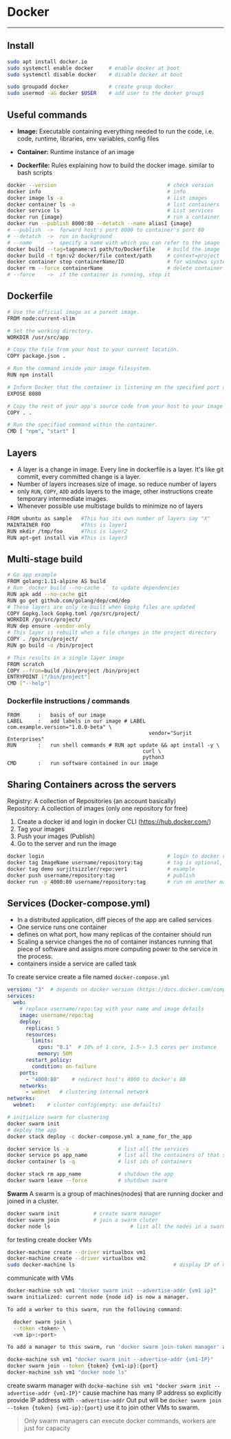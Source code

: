 # Docker

------

## Install

```bash
sudo apt install docker.io
sudo systemctl enable docker     # enable docker at boot
sudo systemctl disable docker    # disable docker at boot

sudo groupadd docker             # create group docker
sudo usermod -aG docker $USER    # add user to the docker group$
```

## Useful commands

* **Image:** Executable containing everything needed to run the code, i.e. code, runtime, libraries, env variables, config files

* **Container:** Runtime instance of an image

* **Dockerfile:** Rules explaining how to build the docker image. similar to bash scripts

```bash
docker --version                                    # check version
docker info                                         # info
docker image ls -a                                  # list images
docker container ls -a                              # list containers
docker service ls                                   # List services
docker run {image}                                  # run a container
docker run --publish 8000:80 --detatch --name aliasI {image}
# --publish  ->  forward host's port 8000 to container's port 80
# --detatch  ->  run in background
# --name     ->  specify a name with which you can refer to the image
docker build --tag=tagname:v1 path/to/Dockerfile    # build the image
docker build -t tgn:v2 docker/file context/path     # context=project
docker container stop containerName/ID              # for windows systems
docker rm --force containerName                     # delete container
# --force    ->  if the container is running, stop it
```

## Dockerfile

```sh
# Use the official image as a parent image.
FROM node:current-slim

# Set the working directory.
WORKDIR /usr/src/app

# Copy the file from your host to your current location.
COPY package.json .

# Run the command inside your image filesystem.
RUN npm install

# Inform Docker that the container is listening on the specified port at runtime.
EXPOSE 8080

# Copy the rest of your app's source code from your host to your image filesystem.
COPY . .

# Run the specified command within the container.
CMD [ "npm", "start" ]
```

## Layers

* A layer is a change in image. Every line in dockerfile is a layer. It's like git commit, every committed change is a layer.
* Number of layers increases size of image. so reduce number of layers
* only `RUN`, `COPY`, `ADD` adds layers to the image, other instructions create temporary intermediate images.
* Whenever possible use multistage builds to minimize no of layers

```sh
FROM ubuntu as sample   #This has its own number of layers say "X"
MAINTAINER FOO          #This is layer1
RUN mkdir /tmp/foo      #This is layer2
RUN apt-get install vim #This is layer3
```

## Multi-stage build

```sh
# Go app example
FROM golang:1.11-alpine AS build
# Run `docker build --no-cache .` to update dependencies
RUN apk add --no-cache git
RUN go get github.com/golang/dep/cmd/dep
# These layers are only re-built when Gopkg files are updated
COPY Gopkg.lock Gopkg.toml /go/src/project/
WORKDIR /go/src/project/
RUN dep ensure -vendor-only
# This layer is rebuilt when a file changes in the project directory
COPY . /go/src/project/
RUN go build -o /bin/project

# This results in a single layer image
FROM scratch
COPY --from=build /bin/project /bin/project
ENTRYPOINT ["/bin/project"]
CMD ["--help"]
```

### Dockerfile instructions / commands

```
FROM      :   basis of our image
LABEL     :   add labels in our image # LABEL com.example.version="1.0.0-beta" \
                                              vendor="Surjit Enterprises"
RUN       :   run shell commands # RUN apt update && apt install -y \
                                            curl \
                                            python3
CMD       :   run software contained in our image

```

## Sharing Containers across the servers

Registry: A collection of Repositories (an account basically)  
Repository: A collection of images (only one repository for free)

1. Create a docker id and login in docker CLI (https://hub.docker.com/)
2. Tag your images
3. Push your images (Publish)
4. Go to the server and run the image

```bash
docker login                                        # login to docker registry
docker tag ImageName username/repository:tag        # tag is optional, but docker uses it for version control
docker tag demo surjitsizzler/repo:ver1             # example
docker push username/repository:tag                 # publish
docker run -p 4000:80 username/repository:tag       # run on another machine
```

## Services (Docker-compose.yml)

* In a distributed application, diff pieces of the app are called services
* One service runs one container
* defines on what port, how many replicas of the container should run
* Scaling a service changes the no of container instances running that piece of software and assigns more computing power to the service in the process.
* containers inside a service are called task

To create service create a file named `docker-compose.yml`

```yaml
version: "3"  # depends on docker version (https://docs.docker.com/compose/compose-file/)
services:
  web:
    # replace username/repo:tag with your name and image details
    image: username/repo:tag
    deploy:
      replicas: 5
      resources:
        limits:
          cpus: "0.1"  # 10% of 1 core, 1.5-> 1.5 cores per instance
          memory: 50M
      restart_policy:
        condition: on-failure
    ports:
      - "4000:80"    # redirect host's 4000 to docker's 80
    networks:
      - webnet   # clustering internal network
networks:
  webnet:    # cluster config(empty: use defaults)
```

```bash
# initialize swarm for clustering
docker swarm init
# deploy the app
docker stack deploy -c docker-compose.yml a_name_for_the_app
```

```bash
docker service ls -a                # list all the services
docker service ps app_name          # list all the containers of that service(tasks)
docker container ls -q              # list ids of containers

docker stack rm app_name            # shutdown the app
docker swarm leave --force          # shutdown swarm
```

**Swarm**
A swarm is a group of machines(nodes) that are running docker and joined in a cluster.

```bash
docker swarm init           # create swarm manager
docker swarm join           # join a swarm cluter
docker node ls							# list all the nodes in a swarm
```

for testing create docker VMs

```bash
docker-machine create --driver virtualbox vm1
docker-machine create --driver virtualbox vm2
sudo docker-machine ls                                # display IP of machines
```

communicate with VMs

```bash
docker-machine ssh vm1 "docker swarm init --advertise-addr {vm1 ip}"
swarm initialized: current node {node id} is now a manager.

To add a worker to this swarm, run the following command:

  docker swarm join \
  --token <token> \
  <vm ip>:<port>

To add a manager to this swarm, run 'docker swarm join-token manager' and follow the instructions.

docke-machine ssh vm1 "docker swarm init --advertise-addr {vm1-IP}"		# create swarm manager
docker swarm join --token {token} {vm1-ip}:{port}											# join a machine in the swarm
docker-machine ssh vm1 "docker node ls"																# list all the nodes in swarm
```

create swarm manager with `docke-machine ssh vm1 "docker swarm init --advertise-addr {vm1-IP}"` cause machine has many IP address so explicitly provide IP address with `--advertise-addr` 
Out put will be `docker swarm join --token {token} {vm1-ip}:{port}` use it to join other VMs to swarm.

> Only swarm managers can execute docker commands, workers are just for capacity

